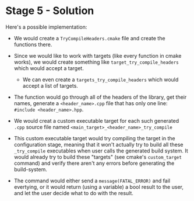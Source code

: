 # Stage 5 - Solution

Here's a possible implementation:

- We would create a `TryCompileHeaders.cmake` file and create the functions there.

- Since we would like to work with targets (like every function in cmake works), we would create something like `target_try_compile_headers` which would accept a target.
    - We can even create a `targets_try_compile_headers` which would accept a list of targets.

- The function would go through all of the headers of the library, get their names, generate a `<header_name>.cpp` file that has only one line: `#include <header_name>.hpp`.

- We would creat a custom executable target for each such generated `.cpp` source file named `<main_target>_<header_name>_try_compile`

- This custom executable target would try compiling the target in the configuration stage, meaning that it won't actually try to build all these `_try_compile` executables when user calls the generated build system. It would already try to build these "targets" (see cmake's `custom_target` command) and verify there aren't any errors before generating the build-system.

- The command would either send a `message(FATAL_ERROR)` and fail evertying, or it would return (using a variable) a bool result to the user, and let the user decide what to do with the result.
